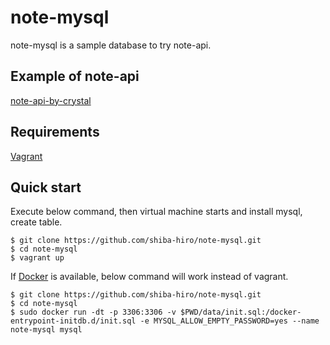 # note-mysql
note-mysql is a sample database to try note-api.

## Example of note-api

[note-api-by-crystal](https://github.com/shiba-hiro/note-api-by-crystal.git)


## Requirements
[Vagrant](https://www.vagrantup.com/)

## Quick start

Execute below command, then virtual machine starts and install mysql, create table.
```
$ git clone https://github.com/shiba-hiro/note-mysql.git
$ cd note-mysql
$ vagrant up
```


If [Docker](https://www.docker.com/) is available, below command will work instead of vagrant.
```
$ git clone https://github.com/shiba-hiro/note-mysql.git
$ cd note-mysql
$ sudo docker run -dt -p 3306:3306 -v $PWD/data/init.sql:/docker-entrypoint-initdb.d/init.sql -e MYSQL_ALLOW_EMPTY_PASSWORD=yes --name note-mysql mysql
```
